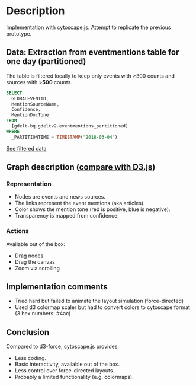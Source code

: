 # Description

Implementation with [cytoscape.js](http://js.cytoscape.org/).
Attempt to replicate the previous prototype.

## Data: Extraction from eventmentions table for one day (partitioned)

The table is filtered locally to keep only events with >300 counts and sources with >**500** counts.

```sql
SELECT
  GLOBALEVENTID,
  MentionSourceName,
  Confidence,
  MentionDocTone
FROM
  [gdelt-bq.gdeltv2.eventmentions_partitioned]
WHERE
  _PARTITIONTIME = TIMESTAMP("2018-03-04")
```

[See filtered data](./eventmentions_20181119_1_filtered2.csv)

## Graph description ([compare with D3.js](../sources_events_graph_prototype/readme.md))

### Representation

- Nodes are events and news sources.
- The links represent the event mentions (aka articles).
- Color shows the mention tone (red is positive, blue is negative).
- Transparency is mapped from confidence.


### Actions

Available out of the box:

- Drag nodes
- Drag the canvas
- Zoom via scrolling


## Implementation comments

- Tried hard but failed to animate the layout simulation (force-directed)
- Used d3 colormap scaler but had to convert colors to cytoscape format (3 hex numbers: #4ac)

## Conclusion

Compared to d3-force, cytoscape.js provides:

- Less coding.
- Basic interactivity, available out of the box.
- Less control over force-directed layouts.
- Probably a limited functionality (e.g. colormaps).
